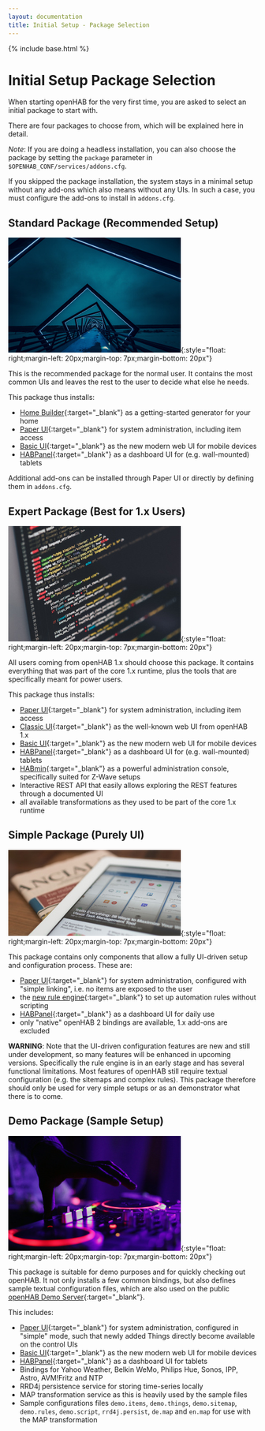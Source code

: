 ```yaml
---
layout: documentation
title: Initial Setup - Package Selection
---
```


{% include base.html %}

# Initial Setup Package Selection

When starting openHAB for the very first time, you are asked to select an initial package to start with.

There are four packages to choose from, which will be explained here in detail.

*Note*: If you are doing a headless installation, you can also choose the package by setting the `package` parameter in `$OPENHAB_CONF/services/addons.cfg`.

If you skipped the package installation, the system stays in a minimal setup without any add-ons which also means without any UIs. In such a case, you must configure the add-ons to install in `addons.cfg`.

## Standard Package (Recommended Setup)

![standard](images/package_standard.jpg){:style="float: right;margin-left: 20px;margin-top: 7px;margin-bottom: 20px"}

This is the recommended package for the normal user. It contains the most common UIs and leaves the rest to the user to decide what else he needs.

This package thus installs:

- [Home Builder](homebuilder.html){:target="_blank"} as a getting-started generator for your home
- [Paper UI](../addons/uis/paper/readme.html){:target="_blank"} for system administration, including item access
- [Basic UI](../addons/uis/basic/readme.html){:target="_blank"} as the new modern web UI for mobile devices
- [HABPanel](../addons/uis/habpanel/readme.html){:target="_blank"} as a dashboard UI for (e.g. wall-mounted) tablets

Additional add-ons can be installed through Paper UI or directly by defining them in `addons.cfg`.

## Expert Package (Best for 1.x Users)

![expert](images/package_expert.jpg){:style="float: right;margin-left: 20px;margin-top: 7px;margin-bottom: 20px"}

All users coming from openHAB 1.x should choose this package. It contains everything that was part of the core 1.x runtime, plus the tools that are specifically meant for power users.

This package thus installs:

- [Paper UI](../addons/uis/paper/readme.html){:target="_blank"} for system administration, including item access
- [Classic UI](../addons/uis/classic/readme.html){:target="_blank"} as the well-known web UI from openHAB 1.x
- [Basic UI](../addons/uis/basic/readme.html){:target="_blank"} as the new modern web UI for mobile devices
- [HABPanel](../addons/uis/habpanel/readme.html){:target="_blank"} as a dashboard UI for (e.g. wall-mounted) tablets
- [HABmin](../addons/uis/habmin/readme.html){:target="_blank"} as a powerful administration console, specifically suited for Z-Wave setups
- Interactive REST API that easily allows exploring the REST features through a documented UI
- all available transformations as they used to be part of the core 1.x runtime

## Simple Package (Purely UI)

![simple](images/package_simple.jpg){:style="float: right;margin-left: 20px;margin-top: 7px;margin-bottom: 20px"}

This package contains only components that allow a fully UI-driven setup and configuration process.
These are:

- [Paper UI](../addons/uis/paper/readme.html){:target="_blank"} for system administration, configured with "simple linking", i.e. no items are exposed to the user
- the [new rule engine](rules-ng.html){:target="_blank"} to set up automation rules without scripting
- [HABPanel](../addons/uis/habpanel/readme.html){:target="_blank"} as a dashboard UI for daily use
- only "native" openHAB 2 bindings are available, 1.x add-ons are excluded

**WARNING**: Note that the UI-driven configuration features are new and still under development, so many features will be enhanced in upcoming versions.
Specifically the rule engine is in an early stage and has several functional limitations.
Most features of openHAB still require textual configuration (e.g. the sitemaps and complex rules).
This package therefore should only be used for very simple setups or as an demonstrator what there is to come.

## Demo Package (Sample Setup)

![demo](images/package_demo.jpg){:style="float: right;margin-left: 20px;margin-top: 7px;margin-bottom: 20px"}

This package is suitable for demo purposes and for quickly checking out openHAB. It not only installs a few common bindings, but also defines sample textual configuration files, which are also used on the public [openHAB Demo Server](https://demo.openhab.org/){:target="_blank"}.

This includes:

- [Paper UI](../addons/uis/paper/readme.html){:target="_blank"} for system administration, configured in "simple" mode, such that newly added Things directly become available on the control UIs
- [Basic UI](../addons/uis/basic/readme.html){:target="_blank"} as the new modern web UI for mobile devices
- [HABPanel](../addons/uis/habpanel/readme.html){:target="_blank"} as a dashboard UI for tablets
- Bindings for Yahoo Weather, Belkin WeMo, Philips Hue, Sonos, IPP, Astro, AVM!Fritz and NTP
- RRD4j persistence service for storing time-series locally
- MAP transformation service as this is heavily used by the sample files
- Sample configurations files `demo.items`, `demo.things`,  `demo.sitemap`, `demo.rules`, `demo.script`, `rrd4j.persist`, `de.map` and `en.map` for use with the MAP transformation

